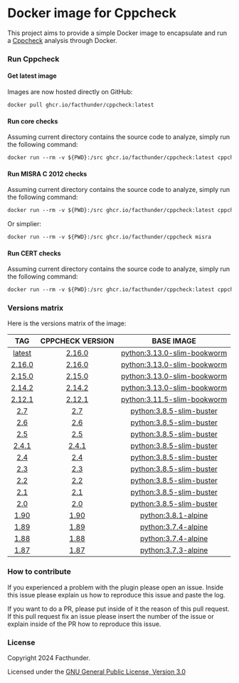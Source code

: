 # Docker image for Cppcheck

This project aims to provide a simple Docker image to encapsulate and run a [Cppcheck](https://github.com/danmar/cppcheck) analysis through Docker.

### Run Cppcheck

#### Get latest image
Images are now hosted directly on GitHub:
```Dockerfile
docker pull ghcr.io/facthunder/cppcheck:latest
```

#### Run core checks
Assuming current directory contains the source code to analyze, simply run the following command:
```Dockerfile
docker run --rm -v ${PWD}:/src ghcr.io/facthunder/cppcheck:latest cppcheck -v --xml --enable=all . 2> report.xml
```

#### Run MISRA C 2012 checks
Assuming current directory contains the source code to analyze, simply run the following command:
```Dockerfile
docker run --rm -v ${PWD}:/src ghcr.io/facthunder/cppcheck:latest cppcheck --dump .; misra.py *.dump 2>report.xml
```
Or simplier:
```Dockerfile
docker run --rm -v ${PWD}:/src ghcr.io/facthunder/cppcheck misra
```

#### Run CERT checks
Assuming current directory contains the source code to analyze, simply run the following command:
```Dockerfile
docker run --rm -v ${PWD}:/src ghcr.io/facthunder/cppcheck:latest cppcheck --dump .; cert.py *.dump 2>report.xml
```

### Versions matrix
Here is the versions matrix of the image:

|                          TAG                           |                       CPPCHECK VERSION                       |                        BASE IMAGE                      |
|:------------------------------------------------------:|:------------------------------------------------------------:|:------------------------------------------------------:|
|  [latest](https://github.com/facthunder/cppcheck/pkgs/container/cppcheck/2.16.0)   |  [2.16.0](https://github.com/danmar/cppcheck/releases/tag/2.16.0)  | [python:3.13.0-slim-bookworm](https://hub.docker.com/_/python) |
|  [2.16.0](https://github.com/facthunder/cppcheck/pkgs/container/cppcheck/2.16.0)   |  [2.16.0](https://github.com/danmar/cppcheck/releases/tag/2.16.0)  | [python:3.13.0-slim-bookworm](https://hub.docker.com/_/python) |
|  [2.15.0](https://github.com/facthunder/cppcheck/pkgs/container/cppcheck/2.15.0)   |  [2.15.0](https://github.com/danmar/cppcheck/releases/tag/2.15.0)  | [python:3.13.0-slim-bookworm](https://hub.docker.com/_/python) |
|  [2.14.2](https://github.com/facthunder/cppcheck/pkgs/container/cppcheck/2.14.2)   |  [2.14.2](https://github.com/danmar/cppcheck/releases/tag/2.14.2)  | [python:3.13.0-slim-bookworm](https://hub.docker.com/_/python) |
|  [2.12.1](https://github.com/facthunder/cppcheck/pkgs/container/cppcheck/2.12.1)   |  [2.12.1](https://github.com/danmar/cppcheck/releases/tag/2.12.1)  | [python:3.11.5-slim-bookworm](https://hub.docker.com/_/python) |
|  [2.7](https://github.com/facthunder/cppcheck/pkgs/container/cppcheck/2.7)   |  [2.7](https://github.com/danmar/cppcheck/releases/tag/2.7)  | [python:3.8.5-slim-buster](https://hub.docker.com/_/python) |
|  [2.6](https://github.com/facthunder/cppcheck/pkgs/container/cppcheck/2.6)   |  [2.6](https://github.com/danmar/cppcheck/releases/tag/2.6)  | [python:3.8.5-slim-buster](https://hub.docker.com/_/python) |
|  [2.5](https://github.com/facthunder/cppcheck/pkgs/container/cppcheck/2.5)   |  [2.5](https://github.com/danmar/cppcheck/releases/tag/2.5)  | [python:3.8.5-slim-buster](https://hub.docker.com/_/python) |
|  [2.4.1](https://hub.docker.com/r/facthunder/cppcheck) |[2.4.1](https://github.com/danmar/cppcheck/releases/tag/2.4.1)| [python:3.8.5-slim-buster](https://hub.docker.com/_/python) |
|  [2.4](https://hub.docker.com/r/facthunder/cppcheck)   |  [2.4](https://github.com/danmar/cppcheck/releases/tag/2.4)  | [python:3.8.5-slim-buster](https://hub.docker.com/_/python) |
|  [2.3](https://hub.docker.com/r/facthunder/cppcheck)   |  [2.3](https://github.com/danmar/cppcheck/releases/tag/2.3)  | [python:3.8.5-slim-buster](https://hub.docker.com/_/python) |
|  [2.2](https://hub.docker.com/r/facthunder/cppcheck)   |  [2.2](https://github.com/danmar/cppcheck/releases/tag/2.2)  | [python:3.8.5-slim-buster](https://hub.docker.com/_/python) |
|  [2.1](https://hub.docker.com/r/facthunder/cppcheck)   |  [2.1](https://github.com/danmar/cppcheck/releases/tag/2.1)  | [python:3.8.5-slim-buster](https://hub.docker.com/_/python) |
|  [2.0](https://hub.docker.com/r/facthunder/cppcheck)   |  [2.0](https://github.com/danmar/cppcheck/releases/tag/2.0)  | [python:3.8.5-slim-buster](https://hub.docker.com/_/python) |
|  [1.90](https://hub.docker.com/r/facthunder/cppcheck)  | [1.90](https://github.com/danmar/cppcheck/releases/tag/1.90) | [python:3.8.1-alpine](https://hub.docker.com/_/python) |
|  [1.89](https://hub.docker.com/r/facthunder/cppcheck)  | [1.89](https://github.com/danmar/cppcheck/releases/tag/1.89) | [python:3.7.4-alpine](https://hub.docker.com/_/python) |
|  [1.88](https://hub.docker.com/r/facthunder/cppcheck)  | [1.88](https://github.com/danmar/cppcheck/releases/tag/1.88) | [python:3.7.4-alpine](https://hub.docker.com/_/python) |
|  [1.87](https://hub.docker.com/r/facthunder/cppcheck)  | [1.87](https://github.com/danmar/cppcheck/releases/tag/1.87) | [python:3.7.3-alpine](https://hub.docker.com/_/python) |

### How to contribute
If you experienced a problem with the plugin please open an issue. Inside this issue please explain us how to reproduce this issue and paste the log.

If you want to do a PR, please put inside of it the reason of this pull request. If this pull request fix an issue please insert the number of the issue or explain inside of the PR how to reproduce this issue.

### License
Copyright 2024 Facthunder.

Licensed under the [GNU General Public License, Version 3.0](https://www.gnu.org/licenses/gpl.txt)
